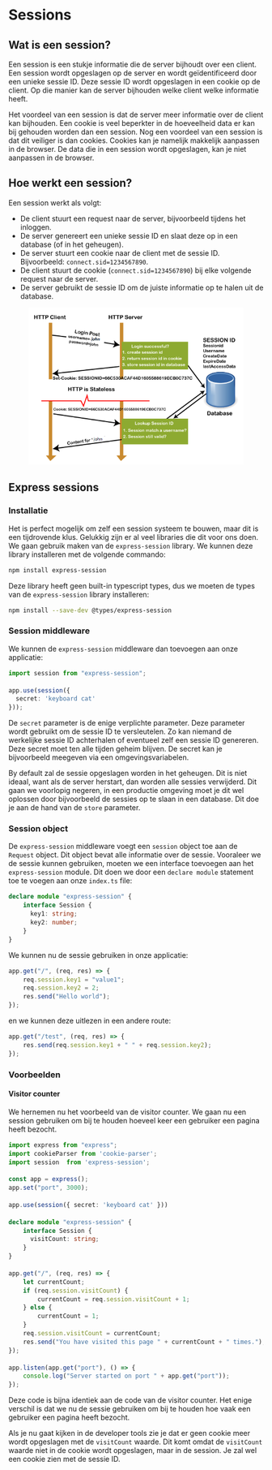 # Sessions

## Wat is een session?

Een session is een stukje informatie die de server bijhoudt over een client. Een session wordt opgeslagen op de server en wordt geïdentificeerd door een unieke sessie ID. Deze sessie ID wordt opgeslagen in een cookie op de client. Op die manier kan de server bijhouden welke client welke informatie heeft.

Het voordeel van een session is dat de server meer informatie over de client kan bijhouden. Een cookie is veel beperkter in de hoeveelheid data er kan bij gehouden worden dan een session. Nog een voordeel van een session is dat dit veiliger is dan cookies. Cookies kan je namelijk makkelijk aanpassen in de browser. De data die in een session wordt opgeslagen, kan je niet aanpassen in de browser.

## Hoe werkt een session?

Een session werkt als volgt:

* De client stuurt een request naar de server, bijvoorbeeld tijdens het inloggen.
* De server genereert een unieke sessie ID en slaat deze op in een database (of in het geheugen).
* De server stuurt een cookie naar de client met de sessie ID. Bijvoorbeeld: `connect.sid=1234567890`.
* De client stuurt de cookie (`connect.sid=1234567890`) bij elke volgende request naar de server.
* De server gebruikt de sessie ID om de juiste informatie op te halen uit de database.

<figure><img src="../../.gitbook/assets/image (2) (2).png" alt=""><figcaption></figcaption></figure>

## Express sessions

### Installatie

Het is perfect mogelijk om zelf een session systeem te bouwen, maar dit is een tijdrovende klus. Gelukkig zijn er al veel libraries die dit voor ons doen. We gaan gebruik maken van de `express-session` library. We kunnen deze library installeren met de volgende commando:

```bash
npm install express-session
```

Deze library heeft geen built-in typescript types, dus we moeten de types van de `express-session` library installeren:

```bash
npm install --save-dev @types/express-session
```

### Session middleware

We kunnen de `express-session` middleware dan toevoegen aan onze applicatie:

```typescript
import session from "express-session";

app.use(session({
  secret: 'keyboard cat'
}));
```

De `secret` parameter is de enige verplichte parameter. Deze parameter wordt gebruikt om de sessie ID te versleutelen. Zo kan niemand de werkelijke sessie ID achterhalen of eventueel zelf een sessie ID genereren. Deze secret moet ten alle tijden geheim blijven. De secret kan je bijvoorbeeld meegeven via een omgevingsvariabelen.

By default zal de sessie opgeslagen worden in het geheugen. Dit is niet ideaal, want als de server herstart, dan worden alle sessies verwijderd. Dit gaan we voorlopig negeren, in een productie omgeving moet je dit wel oplossen door bijvoorbeeld de sessies op te slaan in een database. Dit doe je aan de hand van de `store` parameter.

### Session object

De `express-session` middleware voegt een `session` object toe aan de `Request` object. Dit object bevat alle informatie over de sessie. Vooraleer we de sessie kunnen gebruiken, moeten we een interface toevoegen aan het `express-session` module. Dit doen we door een `declare module` statement toe te voegen aan onze `index.ts` file:

```typescript
declare module "express-session" {
    interface Session {
      key1: string;
      key2: number;
    }
}
```

We kunnen nu de sessie gebruiken in onze applicatie:

```typescript
app.get("/", (req, res) => {
    req.session.key1 = "value1";
    req.session.key2 = 2;
    res.send("Hello world");
});
```

en we kunnen deze uitlezen in een andere route:

```typescript
app.get("/test", (req, res) => {
    res.send(req.session.key1 + " " + req.session.key2);
});
```

### Voorbeelden

#### Visitor counter

We hernemen nu het voorbeeld van de visitor counter. We gaan nu een session gebruiken om bij te houden hoeveel keer een gebruiker een pagina heeft bezocht.

```typescript
import express from "express";
import cookieParser from 'cookie-parser';
import session  from 'express-session';

const app = express();
app.set("port", 3000);

app.use(session({ secret: 'keyboard cat' }))

declare module "express-session" {
    interface Session {
      visitCount: string;
    }
}

app.get("/", (req, res) => {
    let currentCount;
    if (req.session.visitCount) {
        currentCount = req.session.visitCount + 1;
    } else {
        currentCount = 1;
    }
    req.session.visitCount = currentCount;
    res.send("You have visited this page " + currentCount + " times.");
});

app.listen(app.get("port"), () => {
    console.log("Server started on port " + app.get("port"));
});
```

Deze code is bijna identiek aan de code van de visitor counter. Het enige verschil is dat we nu de sessie gebruiken om bij te houden hoe vaak een gebruiker een pagina heeft bezocht.

Als je nu gaat kijken in de developer tools zie je dat er geen cookie meer wordt opgeslagen met de `visitCount` waarde. Dit komt omdat de `visitCount` waarde niet in de cookie wordt opgeslagen, maar in de session. Je zal wel een cookie zien met de sessie ID.
